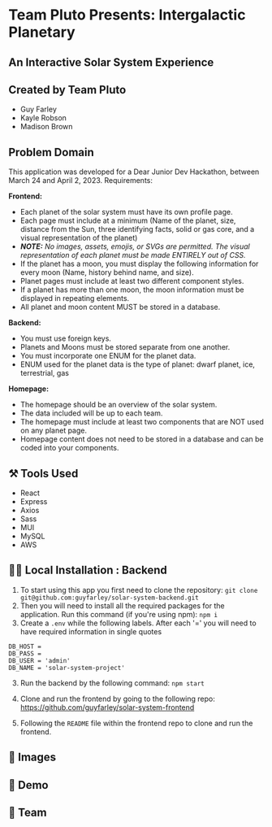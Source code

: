 # Team Pluto Presents: Intergalactic Planetary

## An Interactive Solar System Experience

## Created by Team Pluto

- Guy Farley
- Kayle Robson
- Madison Brown

## Problem Domain

This application was developed for a Dear Junior Dev Hackathon, between March 24 and April 2, 2023. Requirements:

**Frontend:**

- Each planet of the solar system must have its own profile page.
- Each page must include at a minimum (Name of the planet, size, distance from the Sun, three identifying facts, solid or gas core, and a visual representation of the planet)
- ***NOTE:*** *No images, assets, emojis, or SVGs are permitted. The visual representation of each planet must be made ENTIRELY out of CSS.*
- If the planet has a moon, you must display the following information for every moon (Name, history behind name, and size).
- Planet pages must include at least two different component styles.
- If a planet has more than one moon, the moon information must be displayed in repeating elements.
- All planet and moon content MUST be stored in a database.

**Backend:**

- You must use foreign keys.
- Planets and Moons must be stored separate from one another.
- You must incorporate one ENUM for the planet data.
- ENUM used for the planet data is the type of planet: dwarf planet, ice, terrestrial, gas

**Homepage:**

- The homepage should be an overview of the solar system.
- The data included will be up to each team.
- The homepage must include at least two components that are NOT used on any planet page.
- Homepage content does not need to be stored in a database and can be coded into your components.

## ⚒️ Tools Used

- React
- Express
- Axios
- Sass
- MUI
- MySQL
- AWS

## 👩‍💻 Local Installation : Backend

1. To start using this app you first need to clone the repository: `git clone git@github.com:guyfarley/solar-system-backend.git`
2. Then you will need to install all the required packages for the application. Run this command (if you're using npm): `npm i`
3. Create a `.env` while the following labels.  After each '=' you will need to have required information in single quotes

```
DB_HOST = 
DB_PASS = 
DB_USER = 'admin'
DB_NAME = 'solar-system-project'
```

3. Run the backend by the following command: `npm start`
4. Clone and run the frontend by going to the following repo:
<https://github.com/guyfarley/solar-system-frontend>

5. Following the `README` file within the frontend repo to clone and run the frontend.

## 📸 Images

## 🎥 Demo

## 🚀 Team
